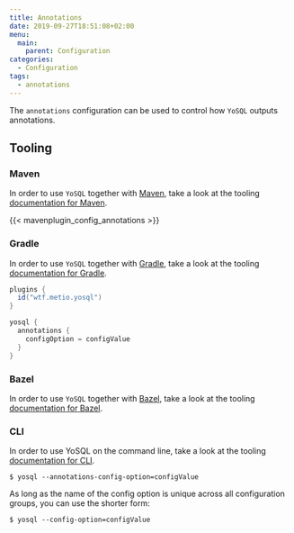 ```yaml
---
title: Annotations
date: 2019-09-27T18:51:08+02:00
menu:
  main:
    parent: Configuration
categories:
  - Configuration
tags:
  - annotations
---
```


The `annotations` configuration can be used to control how `YoSQL` outputs annotations.

## Tooling

### Maven

In order to use `YoSQL` together with [Maven](https://maven.apache.org/), take a look at the tooling [documentation 
for Maven](/tooling/maven/).

{{< mavenplugin_config_annotations >}}

### Gradle

In order to use `YoSQL` together with [Gradle](https://gradle.org/), take a look at the tooling [documentation for Gradle](/tooling/gradle/).

```groovy
plugins {
  id("wtf.metio.yosql")
}

yosql {
  annotations {
    configOption = configValue
  }
}
```

### Bazel

In order to use `YoSQL` together with [Bazel](https://bazel.build/), take a look at the tooling [documentation for 
Bazel](/tooling/bazel/).

### CLI

In order to use YoSQL on the command line, take a look at the tooling [documentation for CLI](/tooling/cli/).

```shell
$ yosql --annotations-config-option=configValue
```

As long as the name of the config option is unique across all configuration groups, you can use the shorter form:

```shell
$ yosql --config-option=configValue
```
